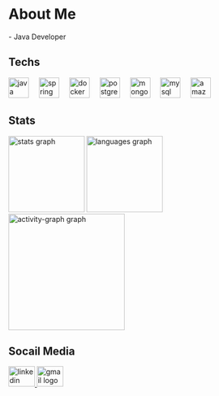 <h1 align="left">About Me</h1>

<p align="left">- Java Developer</p>

<h2 align="left">Techs</h2>

<div align="left">
  <img src="https://skillicons.dev/icons?i=java" height="40" alt="java logo"  />
  <img width="12" />
  <img src="https://skillicons.dev/icons?i=spring" height="40" alt="spring logo"  />
  <img width="12" />
  <img src="https://skillicons.dev/icons?i=docker" height="40" alt="docker logo"  />
  <img width="12" />
  <img src="https://skillicons.dev/icons?i=postgres" height="40" alt="postgresql logo"  />
  <img width="12" />
  <img src="https://skillicons.dev/icons?i=mongodb" height="40" alt="mongodb logo"  />
  <img width="12" />
  <img src="https://skillicons.dev/icons?i=mysql" height="40" alt="mysql logo"  />
  <img width="12" />
  <img src="https://skillicons.dev/icons?i=aws" height="40" alt="amazonwebservices logo"  />
</div>

<h2 align="left">Stats</h2>

<div align="left">
  <img src="https://github-readme-stats.vercel.app/api?username=erichiroshi&show_icons=true&theme=dracula" height=150 alt="stats graph"  />
  <img src="https://github-readme-stats.vercel.app/api/top-langs?username=erichiroshi&locale=en&hide_title=false&layout=compact&card_width=320&langs_count=5&theme=dracula&hide_border=false&order=2" height="150" alt="languages graph"  />
  <img src="https://github-readme-activity-graph.vercel.app/graph?username=erichiroshi&radius=5&theme=dracula&area=true&order=5" height="229" alt="activity-graph graph"  />
</div>

<h2 align="left">Socail Media</h2>

<div align="left">
  <a href="https://www.linkedin.com/in/eric-hiroshi/" target="_blank">
    <img src="https://raw.githubusercontent.com/maurodesouza/profile-readme-generator/master/src/assets/icons/social/linkedin/default.svg" width="52" height="40" alt="linkedin logo"  />
  </a>
  <a href="mailto:erichiroshi@gmail.com" target="_blank">
    <img src="https://raw.githubusercontent.com/maurodesouza/profile-readme-generator/master/src/assets/icons/social/gmail/default.svg" width="52" height="40" alt="gmail logo"  />
  </a>
</div>

###
